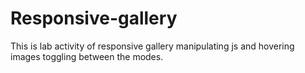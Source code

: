 # Responsive-gallery
This is lab activity of responsive gallery manipulating js and hovering images toggling between the modes.
